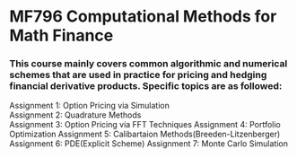 # MF796 Computational Methods for Math Finance
### This course mainly covers common algorithmic and numerical schemes that are used in practice for pricing and hedging financial derivative products. Specific topics are as followed:  
Assignment 1: Option Pricing via Simulation  
Assignment 2: Quadrature Methods  
Assignment 3: Option Pricing via FFT Techniques
Assignment 4: Portfolio Optimization
Assignment 5: Calibartaion Methods(Breeden-Litzenberger)
Assignment 6: PDE(Explicit Scheme)
Assignment 7: Monte Carlo Simulation
